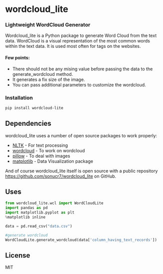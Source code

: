 # wordcloud_lite
### Lightweight WordCloud Generator


Wordcloud_lite is a Python package to generate Word Cloud from the text data. WordCloud is a visual representation of the most common words within the text data. It is used most often for tags on the websites.

#### Few points:

- There should not be any mising value before passing the data to the generate_wordcloud method.
- It generates a fix size of the image.
- You can pass additional parameters to customize the wordcloud.

### Installation
```sh
pip install wordcloud-lite
```




## Dependencies

wordcloud_lite uses a number of open source packages to work properly:

- [NLTK](https://www.nltk.org/) - For text processing
- [wordcloud](https://pypi.org/project/wordcloud/) - To work on wordcloud
- [pillow](https://pypi.org/project/Pillow/) - To deal with images
- [matplotlib](https://pypi.org/project/matplotlib/) - Data Visualization package


And of course wordcloud_lite itself is open source with a public repository https://github.com/sonucr7/wordcloud_lite
 on GitHub.

## Uses


```python
from wordcloud_lite.wcl import WordCloudLite
import pandas as pd 
import matplotlib.pyplot as plt
%matplotlib inline

data = pd.read_csv("data.csv")

#generate wordcloud
WordCloudLite.generate_wordcloud(data['column_having_text_records'])

```



## License

MIT




